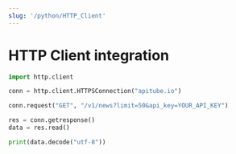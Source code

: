 ```yaml
---
slug: '/python/HTTP_Client'
---
```


# HTTP Client integration

```python
import http.client

conn = http.client.HTTPSConnection("apitube.io")

conn.request("GET", "/v1/news?limit=50&api_key=YOUR_API_KEY")

res = conn.getresponse()
data = res.read()

print(data.decode("utf-8"))
```
